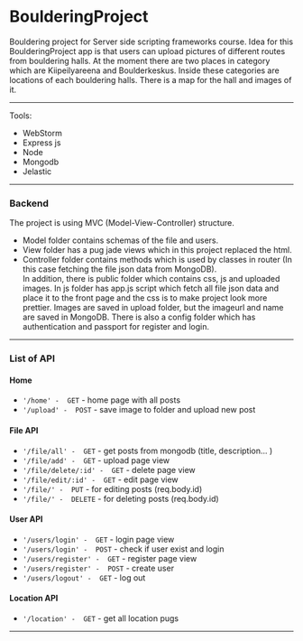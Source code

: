 # BoulderingProject

Bouldering project for Server side scripting frameworks course. 
Idea for this BoulderingProject app is that users can upload pictures
of different routes from bouldering halls. At the moment there are two places
in category which are Kiipeilyareena and Boulderkeskus. Inside these categories
are locations of each bouldering halls. There is a map for the hall and images of it.

---

Tools:
* WebStorm
* Express js
* Node
* Mongodb
* Jelastic

---

### Backend  

The project is using MVC (Model-View-Controller) structure.  
* Model folder contains schemas of the file and users.  
* View folder has a pug jade views which in this project replaced the html.  
* Controller folder contains methods which is used by classes in router (In this case fetching the file json data from MongoDB).  
In addition, there is public folder which contains css, js and uploaded images. In js folder has app.js script which fetch all file json data and place it to the front page and the css is to make project look more prettier. Images are saved in upload folder, but the imageurl and name are saved in MongoDB. There is also a config folder which has authentication and passport for register and login.

---

### List of API

#### Home 

* `'/home' -  GET`               -   home page with all posts  
* `'/upload' -  POST`            -   save image to folder and upload new post  

#### File API

* `'/file/all' -  GET`           -   get posts from mongodb (title, description... )  
* `'/file/add' -  GET`           -   upload page view  
* `'/file/delete/:id' -  GET`    -   delete page view  
* `'/file/edit/:id' -  GET`      -   edit page view  
* `'/file/' -  PUT`              -   for editing posts (req.body.id)  
* `'/file/' -  DELETE`           -   for deleting posts (req.body.id)  

#### User API

* `'/users/login' -  GET`        -   login page view  
* `'/users/login' -  POST`       -   check if user exist and login  
* `'/users/register' -  GET`     -   register page view  
* `'/users/register' -  POST`    -   create user  
* `'/users/logout' -  GET`       -   log out  

#### Location API

* `'/location' -  GET`           -   get all location pugs  

---
